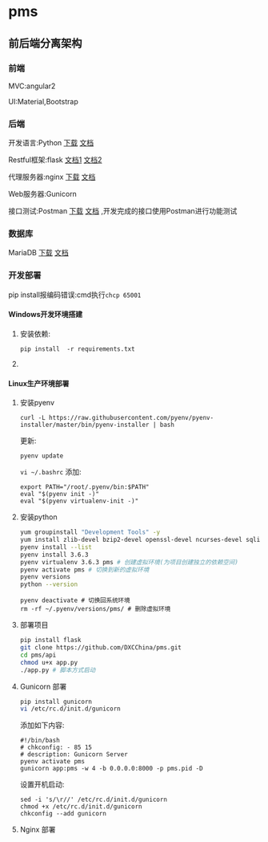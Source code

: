 # pms

## 前后端分离架构

### 前端

MVC:angular2

UI:Material,Bootstrap

### 后端

开发语言:Python 
[下载](https://www.python.org/ftp/python/3.6.3/python-3.6.3-amd64.exe) 
[文档](http://www.runoob.com/python3/python3-tutorial.html)

Restful框架:flask 
[文档1](http://flask.pocoo.org/docs/dev/)
[文档2](http://www.pythondoc.com/)

代理服务器:nginx
[下载](http://www.phpstudy.net/phpstudy/phpStudy2017.zip)
[文档](http://www.phpstudy.net/download.html)

Web服务器:Gunicorn

接口测试:Postman
[下载](https://dl.pstmn.io/download/latest/win64)
[文档](http://www.cnblogs.com/s380774061/p/4624326.html)
,开发完成的接口使用Postman进行功能测试

### 数据库

MariaDB 
[下载](https://mirrors.tuna.tsinghua.edu.cn/mariadb//mariadb-10.2.9/winx64-packages/mariadb-10.2.9-winx64.msi) 
[文档](http://www.runoob.com/mysql/mysql-tutorial.html)

### 开发部署

pip install报编码错误:cmd执行```chcp 65001```

#### Windows开发环境搭建
1. 安装依赖:

    ```pip install  -r requirements.txt```
2. 

#### Linux生产环境部署
1. 安装pyenv

    ```curl -L https://raw.githubusercontent.com/pyenv/pyenv-installer/master/bin/pyenv-installer | bash```

    更新:
    
    ```pyenv update```
    
    ```vi ~/.bashrc``` 添加:

    ```
    export PATH="/root/.pyenv/bin:$PATH"
    eval "$(pyenv init -)"
    eval "$(pyenv virtualenv-init -)"
    ```

2. 安装python

    ```bash
    yum groupinstall "Development Tools" -y
    yum install zlib-devel bzip2-devel openssl-devel ncurses-devel sqlite-devel readline-devel tk-devel gdbm-devel db4-devel libpcap-devel xz-devel -y
    pyenv install --list
    pyenv install 3.6.3
    pyenv virtualenv 3.6.3 pms # 创建虚拟环境(为项目创建独立的依赖空间)
    pyenv activate pms # 切换到新的虚拟环境
    pyenv versions
    python --version
    ```

    ```
    pyenv deactivate # 切换回系统环境
    rm -rf ~/.pyenv/versions/pms/ # 删除虚拟环境
    ```

3. 部署项目
    ```bash
    pip install flask
    git clone https://github.com/DXCChina/pms.git
    cd pms/api
    chmod u+x app.py
    ./app.py # 脚本方式启动
    ```

4. Gunicorn 部署
    ```bash
    pip install gunicorn
    vi /etc/rc.d/init.d/gunicorn
    ```

    添加如下内容:

    ```
    #!/bin/bash
    # chkconfig: - 85 15
    # description: Gunicorn Server
    pyenv activate pms
    gunicorn app:pms -w 4 -b 0.0.0.0:8000 -p pms.pid -D
    ```

    设置开机启动:

    ```
    sed -i 's/\r//' /etc/rc.d/init.d/gunicorn
    chmod +x /etc/rc.d/init.d/gunicorn
    chkconfig --add gunicorn
    ```

5. Nginx 部署

